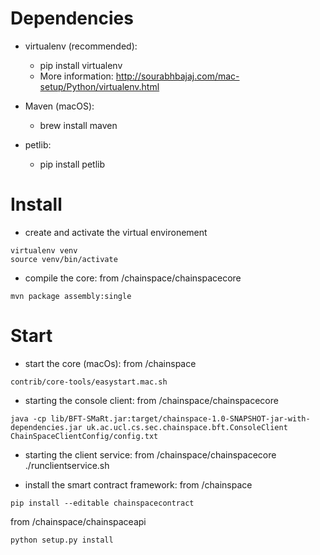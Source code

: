 # Dependencies
- virtualenv (recommended):
	- pip install virtualenv
	- More information: http://sourabhbajaj.com/mac-setup/Python/virtualenv.html

- Maven (macOS):
	- brew install maven 

- petlib:
	- pip install petlib
	
# Install
- create and activate the virtual environement
```
virtualenv venv
source venv/bin/activate
```

- compile the core:
from /chainspace/chainspacecore
```
mvn package assembly:single
```

# Start

- start the core (macOs):
from /chainspace
```
contrib/core-tools/easystart.mac.sh
```

- starting the console client:
from /chainspace/chainspacecore
```
java -cp lib/BFT-SMaRt.jar:target/chainspace-1.0-SNAPSHOT-jar-with-dependencies.jar uk.ac.ucl.cs.sec.chainspace.bft.ConsoleClient ChainSpaceClientConfig/config.txt
```
- starting the client service:
from /chainspace/chainspacecore
./runclientservice.sh

- install the smart contract framework:
from /chainspace
```
pip install --editable chainspacecontract
```
from /chainspace/chainspaceapi
```
python setup.py install
```


